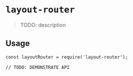# `layout-router`

> TODO: description

## Usage

```
const layoutRouter = require('layout-router');

// TODO: DEMONSTRATE API
```
